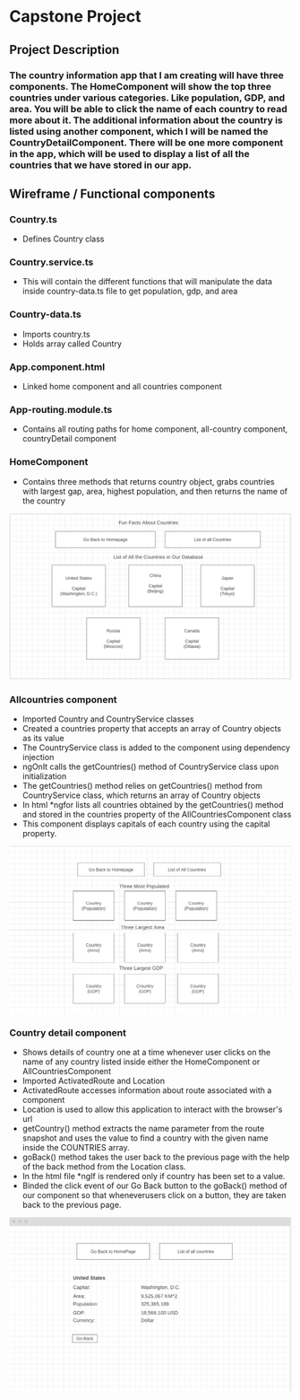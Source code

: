 # Capstone Project



## Project Description

### The country information app that I am creating will have three components. The HomeComponent will show the top three countries under various categories. Like population, GDP, and area. You will be able to click the name of each country to read more about it. The additional information about the country is listed using another component, which I will be named the CountryDetailComponent. There will be one more component in the app, which will be used to display a list of all the countries that we have stored in our app.




## Wireframe / Functional components

### Country.ts
- Defines Country class 

 ### Country.service.ts
- This will contain the different functions that will manipulate the data inside country-data.ts file to get population, gdp, and area

 ### Country-data.ts
- Imports country.ts
- Holds array called Country

 ### App.component.html
- Linked home component and all countries component

 ### App-routing.module.ts
- Contains all routing paths for home component, all-country component, countryDetail component

 ### HomeComponent 
 
 - Contains three methods that returns country object, grabs countries with largest gap, area, highest population, and then returns the name of the country

![](./img/HomeComponent.png)


 ### Allcountries component
- Imported Country and CountryService classes
- Created a countries property that accepts an array of Country objects as its value
- The CountryService class is added to the component using dependency injection
- ngOnIt calls the getCountries() method of CountryService class upon initialization
- The getCountries() method relies on getCountries() method from CountryService class, which returns an array of Country objects
- In html *ngfor lists all countries obtained by the getCountries() method and stored in the countries property of the AllCountriesComponent class
- This component displays capitals of each country using the capital property.



![](./img/AllCountriesComponent3.png)

 ### Country detail component
- Shows details of country one at a time whenever user clicks on the name of any country listed inside either the HomeComponent or AllCountriesComponent
- Imported ActivatedRoute and Location
- ActivatedRoute accesses information about route associated with a component
- Location is used to allow this application to interact with the browser's url
- getCountry() method extracts the name parameter from the route snapshot and uses the value to find a country with the given name inside the COUNTRIES array.
- goBack() method takes the user back to the previous page with the help of the back method from the Location class.
- In the html file *ngIf is rendered only if country has been set to a value.
- Binded the click event of our Go Back button to the goBack() method of our component so that wheneverusers click on a button, they are taken back to the previous page.

![](./img/CountryDetailComponent.png)





